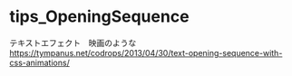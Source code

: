 # tips_OpeningSequence
テキストエフェクト　映画のような
https://tympanus.net/codrops/2013/04/30/text-opening-sequence-with-css-animations/
